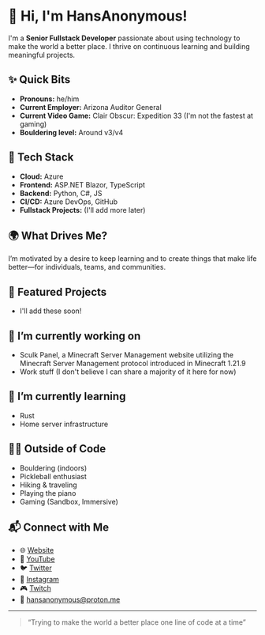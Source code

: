 # 👋 Hi, I'm HansAnonymous!

I'm a **Senior Fullstack Developer** passionate about using technology to make the world a better place.
I thrive on continuous learning and building meaningful projects.

## ✨ Quick Bits
- **Pronouns:** he/him
- **Current Employer:** Arizona Auditor General
- **Current Video Game:** Clair Obscur: Expedition 33 (I'm not the fastest at gaming)
- **Bouldering level:** Around v3/v4

## 🚀 Tech Stack
- **Cloud:** Azure
- **Frontend:** ASP.NET Blazor, TypeScript
- **Backend:** Python, C#, JS
- **CI/CD:** Azure DevOps, GitHub
- **Fullstack Projects:** (I'll add more later)

## 🌍 What Drives Me?
I’m motivated by a desire to keep learning and to create things that make life better—for individuals, teams, and communities.

## 🎯 Featured Projects
- I'll add these soon!

## 🔭 I’m currently working on
- Sculk Panel, a Minecraft Server Management website utilizing the Minecraft Server Management protocol introduced in Minecraft 1.21.9
- Work stuff (I don't believe I can share a majority of it here for now)

## 🌱 I’m currently learning
- Rust
- Home server infrastructure

## 🧗‍♂️ Outside of Code
- Bouldering (indoors)
- Pickleball enthusiast
- Hiking & traveling
- Playing the piano
- Gaming (Sandbox, Immersive)

## 📬 Connect with Me

- 🌐 [Website](https://hansanonymo.us)
- 🎥 [YouTube](https://youtube.com/HansAnonymous)
- 🐦 [Twitter](https://x.com/HxnsAnonymous)
- 📸 [Instagram](https://instagram.com/hansanonymous)
- 🎮 [Twitch](https://twitch.tv/HansAnonymous)
- 📧 hansanonymous@proton.me

---

> “Trying to make the world a better place one line of code at a time”

